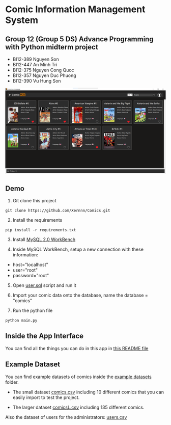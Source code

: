 # Comic Information Management System

## Group 12 (Group 5 DS) Advance Programming with Python midterm project
- BI12-389 Nguyen Son 
- BI12-447 An Minh Tri
- BI12-375 Nguyen Cong Quoc
- BI12-357 Nguyen Duc Phuong
- BI12-390 Vu Hung Son

![Sample](https://github.com/Xernnn/Comics/blob/main/images/README/sample.png)


## Demo
1. Git clone this project
```
git clone https://github.com/Xernnn/Comics.git
```

2. Install the requirements
```
pip install -r requirements.txt
```

3. Install [MySQL 2.0 WorkBench](https://dev.mysql.com/downloads/file/?id=516927) 

4. Inside MySQL WorkBench, setup a new connection with these information:
- host="localhost"
- user="root"
- password="root"

5. Open [user.sql](https://github.com/Xernnn/Comics/blob/main/user.sql) script and run it

6. Import your comic data onto the database, name the database = "comics"

7. Run the python file
```
python main.py
```

## Inside the App Interface
You can find all the things you can do in this app in [this README file](https://github.com/Xernnn/Comics/tree/main/READMELATER.md)

## Example Dataset
You can find example datasets of comics inside the [example datasets](https://github.com/Xernnn/Comics/tree/main/example%20datasets) folder.

- The small dataset [comics.csv](https://github.com/Xernnn/Comics/blob/main/example%20datasets/comics(S).csv) including 10 different comics that you can easily import to test the project. 

- The larger dataset [comicsL.csv](https://github.com/Xernnn/Comics/blob/main/example%20datasets/comics(L).csv) including 135 different comics.

Also the dataset of users for the administrators: [users.csv](https://github.com/Xernnn/Comics/blob/main/example%20datasets/users.csv)